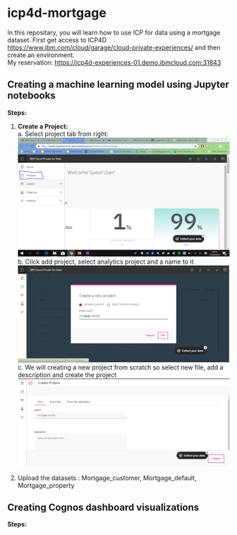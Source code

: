 # icp4d-mortgage 

In this repositary, you will learn how to use ICP for data using a mortgage dataset. First get access to ICP4D https://www.ibm.com/cloud/garage/cloud-private-experiences/ and then create an environment. 
<br> My reservation: https://icp4d-experiences-01.demo.ibmcloud.com:31843 </br>

<h2> Creating a machine learning model using Jupyter notebooks </h2>  

<b> Steps: </b>

1. <b> Create a Project: </b> 
<br> <t> a. Select project tab from right: </br>
<img src = "https://github.com/anchalbhalla/icp4d-mortgage/blob/master/imgs/Capture.PNG"> </t> 
<br> <t> b. Click add project, select analytics project and a name to it 
  <img src = "https://github.com/anchalbhalla/icp4d-mortgage/blob/master/imgs/Capture1.PNG"> </t> 
  <br> <t> c. We will creating a new project from scratch so select new file, add a description and create the project
  <img src = "https://github.com/anchalbhalla/icp4d-mortgage/blob/master/imgs/Capture2.PNG"> </t>
  
2. Upload the datasets : Mortgage_customer, Mortgage_default, Mortgage_property

<h2> Creating Cognos dashboard visualizations </h2> 

<b> Steps: </b>
